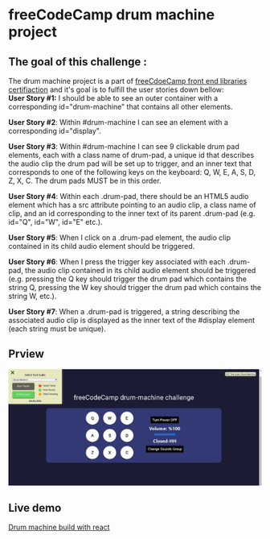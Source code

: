 # freeCodeCamp drum machine project  
## The goal of this challenge :  
The drum machine project is a part of [freeCdoeCamp front end libraries certifiaction](https://www.freecodecamp.org/learn/front-end-development-libraries/) and it's goal is to fulfill the user stories down bellow:  
**User Story #1:** I should be able to see an outer container with a corresponding id="drum-machine" that contains all other elements.  

**User Story #2**: Within #drum-machine I can see an element with a corresponding id="display".  

**User Story #3**: Within #drum-machine I can see 9 clickable drum pad elements, each with a class name of drum-pad, a unique id that describes the audio clip the drum pad will be set up to trigger, and an inner text that corresponds to one of the following keys on the keyboard: Q, W, E, A, S, D, Z, X, C. The drum pads MUST be in this order.  

**User Story #4**: Within each .drum-pad, there should be an HTML5 audio element which has a src attribute pointing to an audio clip, a class name of clip, and an id corresponding to the inner text of its parent .drum-pad (e.g. id="Q", id="W", id="E" etc.).  

**User Story #5**: When I click on a .drum-pad element, the audio clip contained in its child audio element should be triggered.  

**User Story #6**: When I press the trigger key associated with each .drum-pad, the audio clip contained in its child audio element should be triggered (e.g. pressing the Q key should trigger the drum pad which contains the string Q, pressing the W key should trigger the drum pad which contains the string W, etc.).  

**User Story #7**: When a .drum-pad is triggered, a string describing the associated audio clip is displayed as the inner text of the #display element (each string must be unique).  
  
## Prview  
![the preview of the project](https://github.com/fedilayoub/react-drum-machine-fcc/blob/master/preview.jpg)  
## Live demo  
[Drum machine build with react](https://fedilayoub.github.io/react-drum-machine-fcc/)  




